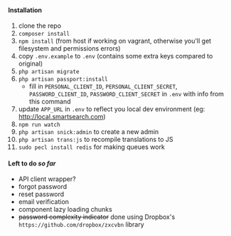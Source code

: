 #### Installation
1. clone the repo
2. `composer install`
3. `npm install` (from host if working on vagrant, otherwise you'll get filesystem and permissions errors)
4. copy `.env.example` to `.env` (contains some extra keys compared to original)
5. `php artisan migrate`
6. `php artisan passport:install`
    - fill in `PERSONAL_CLIENT_ID`, `PERSONAL_CLIENT_SECRET`, `PASSWORD_CLIENT_ID`, `PASSWORD_CLIENT_SECRET` in `.env` with info from this command 
7. update `APP_URL` in `.env` to reflect you local dev environment (eg: http://local.smartsearch.com)
8. `npm run watch`
9. `php artisan snick:admin` to create a new admin
10. `php artisan trans:js` to recompile translations to JS
11. `sudo pecl install redis` for making queues work

#### Left to do _so far_

- API client wrapper?
- forgot password
- reset password
- email verification
- component lazy loading chunks
- ~~password complexity indicator~~ done using Dropbox's `https://github.com/dropbox/zxcvbn` library
